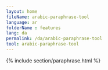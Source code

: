```yaml
---
layout: home
fileName: arabic-paraphrase-tool
language: ar
folderName : features
lang: da
permalink: /da/arabic-paraphrase-tool
tool: arabic-paraphrase-tool
---
```

{% include section/paraphrase.html %}